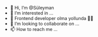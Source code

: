 - 👋 Hi, I’m @Süleyman
- 👀 I’m interested in ...
- 🌱 Frontend developer olma yollunda 🙋‍♂️
- 💞️ I’m looking to collaborate on ...
- 📫 How to reach me ...

<!---
silo330/silo330 is a ✨ special ✨ repository because its `README.md` (this file) appears on your GitHub profile.
You can click the Preview link to take a look at your changes.
--->
